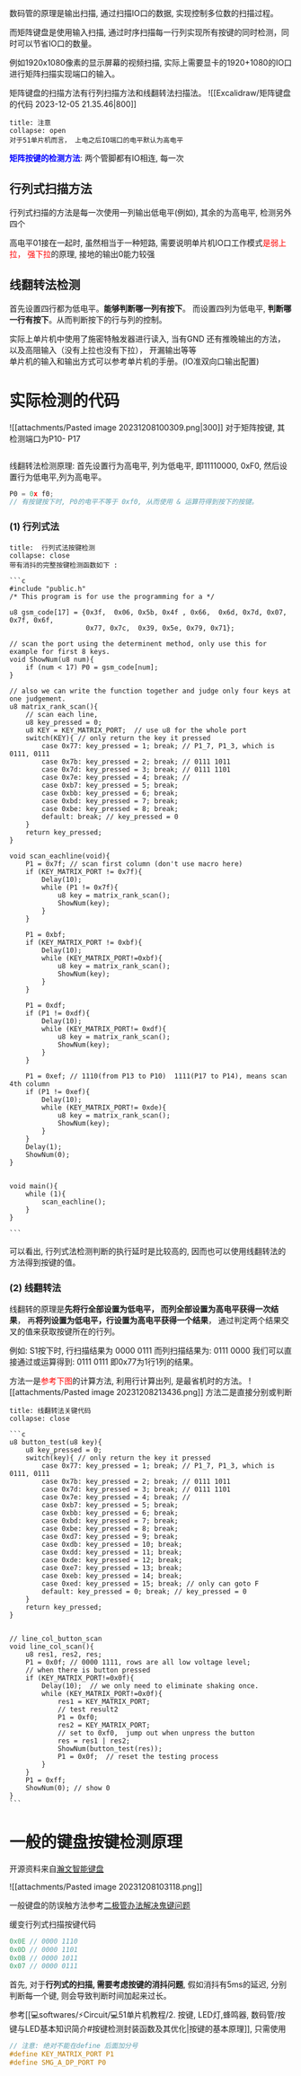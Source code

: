 数码管的原理是输出扫描, 通过扫描IO口的数据, 实现控制多位数的扫描过程。

而矩阵键盘是使用输入扫描, 通过时序扫描每一行列实现所有按键的同时检测，同时可以节省IO口的数量。

例如1920x1080像素的显示屏幕的视频扫描, 实际上需要显卡的1920+1080的IO口进行矩阵扫描实现端口的输入。

矩阵键盘的扫描方法有行列扫描方法和线翻转法扫描法。
![[Excalidraw/矩阵键盘的代码 2023-12-05 21.35.46|800]]
`````ad-caution 
title: 注意
collapse: open
对于51单片机而言， 上电之后IO端口的电平默认为高电平
`````

<b><mark style="background: transparent; color: blue">矩阵按键的检测方法</mark></b>: 两个管脚都有IO相连, 每一次

## 行列式扫描方法
行列式扫描的方法是每一次使用一列输出低电平(例如), 其余的为高电平, 检测另外四个


高电平01接在一起时, 虽然相当于一种短路, 
需要说明单片机IO口工作模式<mark style="background: transparent; color: red">是弱上拉， 强下拉</mark>的原理, 接地的输出0能力较强

## 线翻转法检测
首先设置四行都为低电平。**能够判断哪一列有按下**。
而设置四列为低电平,  **判断哪一行有按下**。从而判断按下的行与列的控制。


实际上单片机中使用了施密特触发器进行读入, 当有GND 
还有推晚输出的方法， 以及高阻输入（没有上拉也没有下拉）， 开漏输出等等   
单片机的输入和输出方式可以参考单片机的手册。(IO准双向口输出配置)


# 实际检测的代码
![[attachments/Pasted image 20231208100309.png|300]]
对于矩阵按键, 其检测端口为P10- P17 

```c

```



线翻转法检测原理: 首先设置行为高电平, 列为低电平, 即11110000, 0xF0, 然后设置行为低电平,列为高电平。
```c
P0 = 0x f0;
// 有按键按下时, P0的电平不等于 0xf0, 从而使用 & 运算符得到按下的按键。
```

### (1) 行列式法

`````ad-note
title:  行列式法按键检测
collapse: close
带有消抖的完整按键检测函数如下 : 

```c
#include "public.h"
/* This program is for use the programming for a */

u8 gsm_code[17] = {0x3f,  0x06, 0x5b, 0x4f , 0x66,  0x6d, 0x7d, 0x07, 0x7f, 0x6f, 
				   0x77, 0x7c,  0x39, 0x5e, 0x79, 0x71};

// scan the port using the determinent method, only use this for example for first 8 keys.
void ShowNum(u8 num){
    if (num < 17) P0 = gsm_code[num];
}

// also we can write the function together and judge only four keys at one judgement. 
u8 matrix_rank_scan(){
    // scan each line, 
    u8 key_pressed = 0;
    u8 KEY = KEY_MATRIX_PORT;  // use u8 for the whole port 
    switch(KEY){ // only return the key it pressed
        case 0x77: key_pressed = 1; break; // P1_7, P1_3, which is 0111, 0111
        case 0x7b: key_pressed = 2; break; // 0111 1011
        case 0x7d: key_pressed = 3; break; // 0111 1101
        case 0x7e: key_pressed = 4; break; // 
        case 0xb7: key_pressed = 5; break; 
        case 0xbb: key_pressed = 6; break;
        case 0xbd: key_pressed = 7; break; 
        case 0xbe: key_pressed = 8; break; 
        default: break; // key_pressed = 0
    }
    return key_pressed;
}

void scan_eachline(void){
    P1 = 0x7f; // scan first column (don't use macro here) 
    if (KEY_MATRIX_PORT != 0x7f){
        Delay(10);
        while (P1 != 0x7f){
            u8 key = matrix_rank_scan();
            ShowNum(key);
        } 
    }

    P1 = 0xbf;
    if (KEY_MATRIX_PORT != 0xbf){
        Delay(10);
        while (KEY_MATRIX_PORT!=0xbf){
            u8 key = matrix_rank_scan();
            ShowNum(key);
        }
    }

    P1 = 0xdf;
    if (P1 != 0xdf){
        Delay(10);
        while (KEY_MATRIX_PORT!= 0xdf){
            u8 key = matrix_rank_scan();
            ShowNum(key);
        }
    }

    P1 = 0xef; // 1110(from P13 to P10)  1111(P17 to P14), means scan 4th column
    if (P1 != 0xef){
        Delay(10);
        while (KEY_MATRIX_PORT!= 0xde){
            u8 key = matrix_rank_scan();
            ShowNum(key);
        }
    }
    Delay(1);
    ShowNum(0);
}


void main(){
    while (1){
        scan_eachline();
    }
}

```

`````

可以看出, 行列式法检测判断的执行延时是比较高的, 因而也可以使用线翻转法的方法得到按键的值。

### (2) 线翻转法
线翻转的原理是**先将行全部设置为低电平， 而列全部设置为高电平获得一次结果**， 再**将列设置为低电平，行设置为高电平获得一个结果**， 通过判定两个结果交叉的值来获取按键所在的行列。

例如: S1按下时, 行扫描结果为 0000 0111 而列扫描结果为: 0111 0000
我们可以直接通过或运算得到: 0111 0111 即0x77为1行1列的结果。

方法一是<mark style="background: transparent; color: red">参考下图</mark>的计算方法, 利用行计算出列, 是最省机时的方法。
![[attachments/Pasted image 20231208213436.png]]
方法二是直接分别或判断

`````ad-note
title: 线翻转法关键代码
collapse: close

```c
u8 button_test(u8 key){
    u8 key_pressed = 0;
    switch(key){ // only return the key it pressed
        case 0x77: key_pressed = 1; break; // P1_7, P1_3, which is 0111, 0111
        case 0x7b: key_pressed = 2; break; // 0111 1011
        case 0x7d: key_pressed = 3; break; // 0111 1101
        case 0x7e: key_pressed = 4; break; // 
        case 0xb7: key_pressed = 5; break; 
        case 0xbb: key_pressed = 6; break;
        case 0xbd: key_pressed = 7; break; 
        case 0xbe: key_pressed = 8; break;
        case 0xd7: key_pressed = 9; break;
        case 0xdb: key_pressed = 10; break;
        case 0xdd: key_pressed = 11; break;
        case 0xde: key_pressed = 12; break;
        case 0xe7: key_pressed = 13; break;
        case 0xeb: key_pressed = 14; break;
        case 0xed: key_pressed = 15; break; // only can goto F
        default: key_pressed = 0; break; // key_pressed = 0
    }
    return key_pressed;
}


// line_col_button_scan 
void line_col_scan(){
    u8 res1, res2, res;
    P1 = 0x0f; // 0000 1111, rows are all low voltage level;
    // when there is button pressed 
    if (KEY_MATRIX_PORT!=0x0f){
        Delay(10);  // we only need to eliminate shaking once.
        while (KEY_MATRIX_PORT!=0x0f){
            res1 = KEY_MATRIX_PORT; 
            // test result2
            P1 = 0xf0;
            res2 = KEY_MATRIX_PORT;
            // set to 0xf0,  jump out when unpress the button
            res = res1 | res2; 
            ShowNum(button_test(res)); 
            P1 = 0x0f;  // reset the testing process
        }
    }
    P1 = 0xff;
    ShowNum(0); // show 0
}
```

`````

# 一般的键盘按键检测原理
开源资料来自[瀚文智能键盘](https://oshwhub.com/pengzhihui/b11afae464c54a3e8d0f77e1f92dc7b7)

![[attachments/Pasted image 20231208103118.png]]

一般键盘的防误触方法参考[二极管办法解决鬼键问题](https://zhuanlan.zhihu.com/p/587061637)



缓变行列式扫描按键代码
```c
0x0E // 0000 1110
0x0D // 0000 1101
0x0B // 0000 1011
0x07 // 0000 0111
```



首先, 对于**行列式的扫描, 需要考虑按键的消抖问题**, 假如消抖有5ms的延迟, 分别判断每一个键, 则会导致判断时间加起来过长。

参考[[💻softwares/⚡Circuit/💻51单片机教程/2. 按键, LED灯,蜂鸣器, 数码管/按键与LED基本知识简介#按键检测封装函数及其优化|按键的基本原理]], 只需使用

```c
// 注意: 绝对不能在define 后面加分号
#define KEY_MATRIX_PORT P1
#define SMG_A_DP_PORT P0
```
